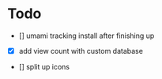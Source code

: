 # Todo
- [] umami tracking install after finishing up
- [x] add view count with custom database
- [] split up icons